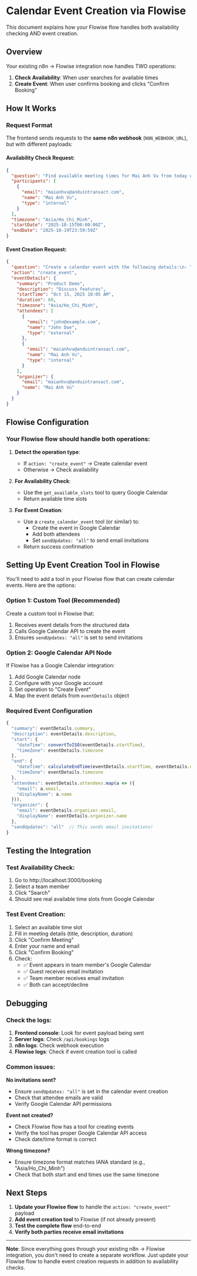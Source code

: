 # Calendar Event Creation via Flowise

This document explains how your Flowise flow handles both availability checking AND event creation.

## Overview

Your existing n8n → Flowise integration now handles TWO operations:

1. **Check Availability**: When user searches for available times
2. **Create Event**: When user confirms booking and clicks "Confirm Booking"

## How It Works

### Request Format

The frontend sends requests to the **same n8n webhook** (`N8N_WEBHOOK_URL`), but with different payloads:

#### Availability Check Request:
```json
{
  "question": "Find available meeting times for Mai Anh Vu from today until end of week...",
  "participants": [
    {
      "email": "maianhvu@anduintransact.com",
      "name": "Mai Anh Vu",
      "type": "internal"
    }
  ],
  "timezone": "Asia/Ho_Chi_Minh",
  "startDate": "2025-10-15T00:00:00Z",
  "endDate": "2025-10-19T23:59:59Z"
}
```

#### Event Creation Request:
```json
{
  "question": "Create a calendar event with the following details:\n- Title: Product Demo\n- Description: Discuss features\n- Date and Time: Oct 15, 2025 10:05 AM\n- Duration: 60 minutes\n- Timezone: Asia/Ho_Chi_Minh\n- Attendees: John Doe (john@example.com) and Mai Anh Vu (maianhvu@anduintransact.com)\n- Organizer: Mai Anh Vu (maianhvu@anduintransact.com)\n\nPlease create this calendar event and send invitations to both attendees.",
  "action": "create_event",
  "eventDetails": {
    "summary": "Product Demo",
    "description": "Discuss features",
    "startTime": "Oct 15, 2025 10:05 AM",
    "duration": 60,
    "timezone": "Asia/Ho_Chi_Minh",
    "attendees": [
      {
        "email": "john@example.com",
        "name": "John Doe",
        "type": "external"
      },
      {
        "email": "maianhvu@anduintransact.com",
        "name": "Mai Anh Vu",
        "type": "internal"
      }
    ],
    "organizer": {
      "email": "maianhvu@anduintransact.com",
      "name": "Mai Anh Vu"
    }
  }
}
```

## Flowise Configuration

### Your Flowise flow should handle both operations:

1. **Detect the operation type**:
   - If `action: "create_event"` → Create calendar event
   - Otherwise → Check availability

2. **For Availability Check**:
   - Use the `get_available_slots` tool to query Google Calendar
   - Return available time slots

3. **For Event Creation**:
   - Use a `create_calendar_event` tool (or similar) to:
     - Create the event in Google Calendar
     - Add both attendees
     - Set `sendUpdates: "all"` to send email invitations
   - Return success confirmation

## Setting Up Event Creation Tool in Flowise

You'll need to add a tool in your Flowise flow that can create calendar events. Here are the options:

### Option 1: Custom Tool (Recommended)

Create a custom tool in Flowise that:
1. Receives event details from the structured data
2. Calls Google Calendar API to create the event
3. Ensures `sendUpdates: "all"` is set to send invitations

### Option 2: Google Calendar API Node

If Flowise has a Google Calendar integration:
1. Add Google Calendar node
2. Configure with your Google account
3. Set operation to "Create Event"
4. Map the event details from `eventDetails` object

### Required Event Configuration

```javascript
{
  "summary": eventDetails.summary,
  "description": eventDetails.description,
  "start": {
    "dateTime": convertToISO(eventDetails.startTime),
    "timeZone": eventDetails.timezone
  },
  "end": {
    "dateTime": calculateEndTime(eventDetails.startTime, eventDetails.duration),
    "timeZone": eventDetails.timezone
  },
  "attendees": eventDetails.attendees.map(a => ({
    "email": a.email,
    "displayName": a.name
  })),
  "organizer": {
    "email": eventDetails.organizer.email,
    "displayName": eventDetails.organizer.name
  },
  "sendUpdates": "all"  // This sends email invitations!
}
```

## Testing the Integration

### Test Availability Check:
1. Go to http://localhost:3000/booking
2. Select a team member
3. Click "Search"
4. Should see real available time slots from Google Calendar

### Test Event Creation:
1. Select an available time slot
2. Fill in meeting details (title, description, duration)
3. Click "Confirm Meeting"
4. Enter your name and email
5. Click "Confirm Booking"
6. Check:
   - ✅ Event appears in team member's Google Calendar
   - ✅ Guest receives email invitation
   - ✅ Team member receives email invitation
   - ✅ Both can accept/decline

## Debugging

### Check the logs:
1. **Frontend console**: Look for event payload being sent
2. **Server logs**: Check `/api/bookings` logs
3. **n8n logs**: Check webhook execution
4. **Flowise logs**: Check if event creation tool is called

### Common issues:

**No invitations sent?**
- Ensure `sendUpdates: "all"` is set in the calendar event creation
- Check that attendee emails are valid
- Verify Google Calendar API permissions

**Event not created?**
- Check Flowise flow has a tool for creating events
- Verify the tool has proper Google Calendar API access
- Check date/time format is correct

**Wrong timezone?**
- Ensure timezone format matches IANA standard (e.g., "Asia/Ho_Chi_Minh")
- Check that both start and end times use the same timezone

## Next Steps

1. **Update your Flowise flow** to handle the `action: "create_event"` payload
2. **Add event creation tool** to Flowise (if not already present)
3. **Test the complete flow** end-to-end
4. **Verify both parties receive email invitations**

---

**Note**: Since everything goes through your existing n8n → Flowise integration, you don't need to create a separate workflow. Just update your Flowise flow to handle event creation requests in addition to availability checks.
